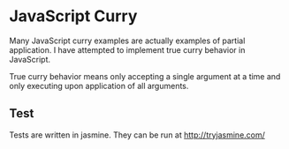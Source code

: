 JavaScript Curry
========

Many JavaScript curry examples are actually examples of partial application. I have attempted to implement true curry behavior in JavaScript.

True curry behavior means only accepting a single argument at a time and only executing upon application of all arguments.

Test
--------

Tests are written in jasmine. They can be run at http://tryjasmine.com/